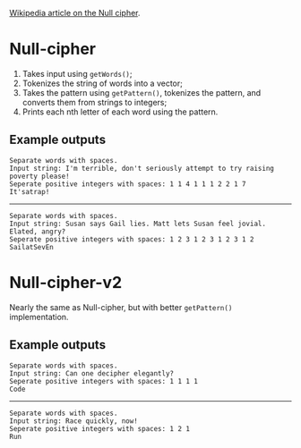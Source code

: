 [Wikipedia article on the Null cipher](https://en.wikipedia.org/wiki/Null_cipher).

# Null-cipher

1. Takes input using `getWords()`;
2. Tokenizes the string of words into a vector;
3. Takes the pattern using `getPattern()`, tokenizes the pattern, and converts them from strings to integers;
4. Prints each nth letter of each word using the pattern.

## Example outputs

	Separate words with spaces.
	Input string: I'm terrible, don't seriously attempt to try raising poverty please!
	Seperate positive integers with spaces: 1 1 4 1 1 1 2 2 1 7  
	It'satrap!
	
---

	Separate words with spaces.
	Input string: Susan says Gail lies. Matt lets Susan feel jovial. Elated, angry?
	Seperate positive integers with spaces: 1 2 3 1 2 3 1 2 3 1 2
	SailatSevEn
	
# Null-cipher-v2

Nearly the same as Null-cipher, but with better `getPattern()` implementation.

## Example outputs

	Separate words with spaces.
	Input string: Can one decipher elegantly?
	Seperate positive integers with spaces: 1 1 1 1
	Code
	
---
	
	Separate words with spaces.
	Input string: Race quickly, now!     
	Seperate positive integers with spaces: 1 2 1
	Run
